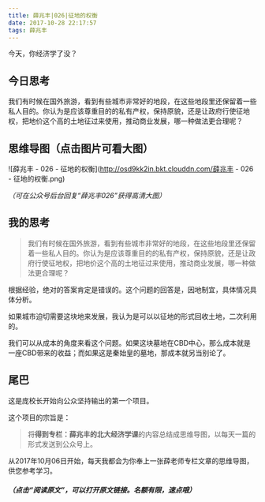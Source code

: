 ```yaml
---
title: 薛兆丰|026|征地的权衡
date: 2017-10-28 22:17:57
tags: 薛兆丰
---
```


今天，你经济学了没？

## 今日思考

我们有时候在国外旅游，看到有些城市非常好的地段，在这些地段里还保留着一些私人目的。你认为是应该尊重目的的私有产权，保持原貌，还是让政府行使征地权，把地价这个高的土地征过来使用，推动商业发展，哪一种做法更合理呢？


## 思维导图（点击图片可看大图）

![薛兆丰 - 026 - 征地的权衡](http://osd9kk2in.bkt.clouddn.com/薛兆丰 - 026 - 征地的权衡.png)

*（可在公众号后台回复“薛兆丰026”获得高清大图）*

## 我的思考

> 我们有时候在国外旅游，看到有些城市非常好的地段，在这些地段里还保留着一些私人目的。你认为是应该尊重目的的私有产权，保持原貌，还是让政府行使征地权，把地价这个高的土地征过来使用，推动商业发展，哪一种做法更合理呢？

根据经验，绝对的答案肯定是错误的。这个问题的回答是，因地制宜，具体情况具体分析。

如果城市迫切需要这块地来发展，我认为是可以以征地的形式回收土地，二次利用的。

我们可以从成本的角度来看这个问题。如果这块墓地在CBD中心，那么成本就是一座CBD带来的收益；而如果这是秦始皇的墓地，那成本就另当别论了。

## 尾巴

这是庞校长开始向公众坚持输出的第一个项目。

这个项目的宗旨是：

> 将**得到专栏：薛兆丰的北大经济学课**的内容总结成思维导图，以每天一篇的形式发送到公众号上。

从2017年10月06日开始，每天我都会为你奉上一张薛老师专栏文章的思维导图，供您参考学习。

##### *（点击“阅读原文”，可以打开原文链接。名额有限，速点哦）*

